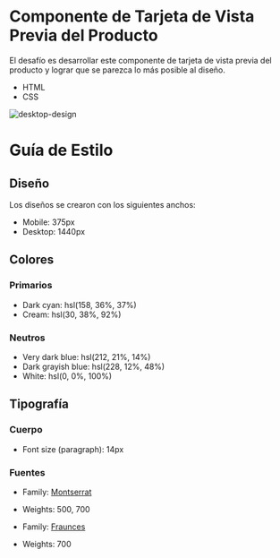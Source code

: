 # Componente de Tarjeta de Vista Previa del Producto

El desafío es desarrollar este componente de tarjeta de vista previa del producto y lograr que se parezca lo más posible al diseño.

- HTML
- CSS

![desktop-design](https://user-images.githubusercontent.com/112582420/188211509-166eabaa-fbc8-4183-8c41-8aa8e500306f.jpg)

# Guía de Estilo

## Diseño

Los diseños se crearon con los siguientes anchos:

- Mobile: 375px
- Desktop: 1440px

## Colores

### Primarios

- Dark cyan: hsl(158, 36%, 37%)
- Cream: hsl(30, 38%, 92%)

### Neutros

- Very dark blue: hsl(212, 21%, 14%)
- Dark grayish blue: hsl(228, 12%, 48%)
- White: hsl(0, 0%, 100%)

## Tipografía

### Cuerpo

- Font size (paragraph): 14px

### Fuentes

- Family: [Montserrat](https://fonts.google.com/specimen/Montserrat)
- Weights: 500, 700

- Family: [Fraunces](https://fonts.google.com/specimen/Fraunces)
- Weights: 700

